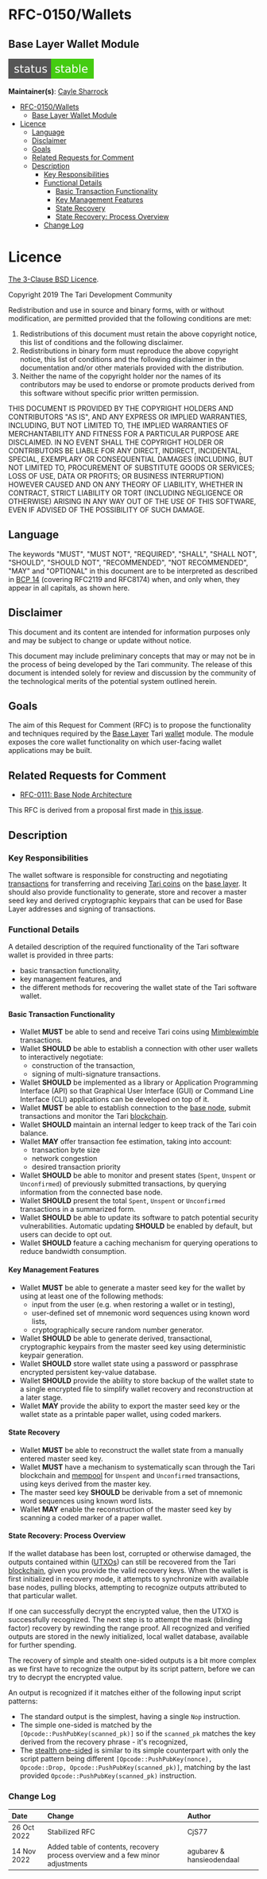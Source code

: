 # RFC-0150/Wallets

## Base Layer Wallet Module

![status: stable](theme/images/status-stable.svg)

**Maintainer(s)**: [Cayle Sharrock](https://github.com/CjS77)


<!-- TOC -->
* [RFC-0150/Wallets](#rfc-0150wallets)
    * [Base Layer Wallet Module](#base-layer-wallet-module)
* [Licence](#licence)
    * [Language](#language)
    * [Disclaimer](#disclaimer)
    * [Goals](#goals)
    * [Related Requests for Comment](#related-requests-for-comment)
    * [Description](#description)
        * [Key Responsibilities](#key-responsibilities)
        * [Functional Details](#functional-details)
            * [Basic Transaction Functionality](#basic-transaction-functionality)
            * [Key Management Features](#key-management-features)
            * [State Recovery](#state-recovery)
            * [State Recovery: Process Overview](#state-recovery-process-overview)
        * [Change Log](#change-log)
<!-- TOC -->



# Licence

[The 3-Clause BSD Licence](https://opensource.org/licenses/BSD-3-Clause).

Copyright 2019 The Tari Development Community

Redistribution and use in source and binary forms, with or without modification, are permitted provided that the
following conditions are met:

1. Redistributions of this document must retain the above copyright notice, this list of conditions and the following
   disclaimer.
2. Redistributions in binary form must reproduce the above copyright notice, this list of conditions and the following
   disclaimer in the documentation and/or other materials provided with the distribution.
3. Neither the name of the copyright holder nor the names of its contributors may be used to endorse or promote products
   derived from this software without specific prior written permission.

THIS DOCUMENT IS PROVIDED BY THE COPYRIGHT HOLDERS AND CONTRIBUTORS "AS IS", AND ANY EXPRESS OR IMPLIED WARRANTIES,
INCLUDING, BUT NOT LIMITED TO, THE IMPLIED WARRANTIES OF MERCHANTABILITY AND FITNESS FOR A PARTICULAR PURPOSE ARE
DISCLAIMED. IN NO EVENT SHALL THE COPYRIGHT HOLDER OR CONTRIBUTORS BE LIABLE FOR ANY DIRECT, INDIRECT, INCIDENTAL,
SPECIAL, EXEMPLARY OR CONSEQUENTIAL DAMAGES (INCLUDING, BUT NOT LIMITED TO, PROCUREMENT OF SUBSTITUTE GOODS OR
SERVICES; LOSS OF USE, DATA OR PROFITS; OR BUSINESS INTERRUPTION) HOWEVER CAUSED AND ON ANY THEORY OF LIABILITY,
WHETHER IN CONTRACT, STRICT LIABILITY OR TORT (INCLUDING NEGLIGENCE OR OTHERWISE) ARISING IN ANY WAY OUT OF THE USE OF
THIS SOFTWARE, EVEN IF ADVISED OF THE POSSIBILITY OF SUCH DAMAGE.

## Language

The keywords "MUST", "MUST NOT", "REQUIRED", "SHALL", "SHALL NOT", "SHOULD", "SHOULD NOT", "RECOMMENDED",
"NOT RECOMMENDED", "MAY" and "OPTIONAL" in this document are to be interpreted as described in
[BCP 14](https://tools.ietf.org/html/bcp14) (covering RFC2119 and RFC8174) when, and only when, they appear in all capitals, as
shown here.

## Disclaimer

This document and its content are intended for information purposes only and may be subject to change or update
without notice.

This document may include preliminary concepts that may or may not be in the process of being developed by the Tari
community. The release of this document is intended solely for review and discussion by the community of the
technological merits of the potential system outlined herein.

## Goals

The aim of this Request for Comment (RFC) is to propose the functionality and techniques required by the [Base Layer]
Tari [wallet] module. The module exposes the core wallet functionality on which user-facing wallet applications may be built.

## Related Requests for Comment

* [RFC-0111: Base Node Architecture](./RFC-0111_BaseNodeArchitecture.md)

This RFC is derived from a proposal first made in [this issue](https://github.com/tari-project/tari/issues/17).

## Description

### Key Responsibilities

The wallet software is responsible for constructing and negotiating [transactions][transaction] for transferring and receiving
[Tari coins][Tari coin] on the [base layer][Base Layer]. It should also provide functionality to generate, store and recover a master seed key
and derived cryptographic keypairs that can be used for Base Layer addresses and signing of transactions.

### Functional Details

A detailed description of the required functionality of the Tari software wallet is provided in three parts:
* basic transaction functionality,
* key management features, and
* the different methods for recovering the wallet state of the Tari software wallet.

#### Basic Transaction Functionality

- Wallet **MUST** be able to send and receive Tari coins using [Mimblewimble] transactions.
- Wallet **SHOULD** be able to establish a connection with other user wallets to interactively negotiate:
    - construction of the transaction,
    - signing of multi-signature transactions.
- Wallet **SHOULD** be implemented as a library or Application Programming Interface (API) so that Graphical
  User Interface (GUI) or Command Line Interface (CLI) applications can be developed on top of it.
- Wallet **MUST** be able to establish connection to the [base node][Base Node], submit transactions and monitor the Tari [blockchain].
- Wallet **SHOULD** maintain an internal ledger to keep track of the Tari coin balance.
- Wallet **MAY** offer transaction fee estimation, taking into account:
    - transaction byte size
    - network congestion
    - desired transaction priority
- Wallet **SHOULD** be able to monitor and present states (`Spent`, `Unspent` or `Unconfirmed`) of previously submitted transactions,
  by querying information from the connected base node.
- Wallet **SHOULD** present the total `Spent`, `Unspent` or `Unconfirmed` transactions in a summarized form.
- Wallet **SHOULD** be able to update its software to patch potential security vulnerabilities.
  Automatic updating **SHOULD** be enabled by default, but users can decide to opt out.
- Wallet **SHOULD** feature a caching mechanism for querying operations to reduce bandwidth consumption.

#### Key Management Features

- Wallet **MUST** be able to generate a master seed key for the wallet by using at least one of the following methods:
    - input from the user (e.g. when restoring a wallet or in testing),
    - user-defined set of mnemonic word sequences using known word lists,
    - cryptographically secure random number generator.
- Wallet **SHOULD** be able to generate derived, transactional, cryptographic keypairs from the master seed key using deterministic
  keypair generation.
- Wallet **SHOULD** store wallet state using a password or passphrase encrypted persistent key-value database.
- Wallet **SHOULD** provide the ability to store backup of the wallet state to a single encrypted file to simplify wallet recovery and
  reconstruction at a later stage.
- Wallet **MAY** provide the ability to export the master seed key or the wallet state as a printable paper wallet, using coded markers.

#### State Recovery

- Wallet **MUST** be able to reconstruct the wallet state from a manually entered master seed key.
- Wallet **MUST** have a mechanism to systematically scan through the Tari blockchain and [mempool](RFC-0190_Mempool.md) for `Unspent` and `Unconfirmed`
  transactions, using keys derived from the master key.
- The master seed key **SHOULD** be derivable from a set of mnemonic word sequences using known word lists.
- Wallet **MAY** enable the reconstruction of the master seed key by scanning a coded marker of a paper wallet.

#### State Recovery: Process Overview
If the wallet database has been lost, corrupted or otherwise damaged, the outputs contained within ([UTXOs](Glossary.md#unspent-transaction-outputs))
can still be recovered from the Tari [blockchain], given you provide the valid recovery keys. When the wallet is first initialized in recovery mode,
it attempts to synchronize with available base nodes, pulling blocks, attempting to recognize outputs attributed to that particular wallet.

If one can successfully decrypt the encrypted value, then the UTXO is successfully recognized. The next step is to attempt the mask (blinding factor)
recovery by rewinding the range proof. All recognized and verified outputs are stored in the newly initialized, local wallet database,
available for further spending.

The recovery of simple and stealth one-sided outputs is a bit more complex as we first have to recognize the output by its script pattern, before we can try
to decrypt the encrypted value.

An output is recognized if it matches either of the following input script patterns:

- The standard output is the simplest, having a single `Nop` instruction.
- The simple one-sided is matched by the `[Opcode::PushPubKey(scanned_pk)]` so if the `scanned_pk` matches the key derived from the recovery phrase - it's recognized,
- The [stealth one-sided](RFC-0203_StealthAddresses.md) is similar to its simple counterpart with only the script pattern being different `[Opcode::PushPubKey(nonce), Opcode::Drop, Opcode::PushPubKey(scanned_pk)]`, matching by the last provided `Opcode::PushPubKey(scanned_pk)` instruction.



[wallet]: Glossary.md#wallet
[Base Layer]: Glossary.md#base-layer
[tari coin]: Glossary.md#tari-coin
[transaction]: Glossary.md#transaction
[mimblewimble]: Glossary.md#mimblewimble
[blockchain]: Glossary.md#blockchain
[base node]: Glossary.md#base-node

### Change Log

| Date        | Change                                                                         | Author                    |
|:------------|:-------------------------------------------------------------------------------|:--------------------------|
| 26 Oct 2022 | Stabilized RFC                                                                 | CjS77                     |
| 14 Nov 2022 | Added table of contents, recovery process overview and a few minor adjustments | agubarev & hansieodendaal |
